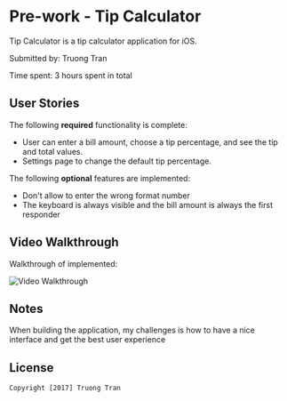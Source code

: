 # Pre-work - Tip Calculator

Tip Calculator is a tip calculator application for iOS.

Submitted by: Truong Tran

Time spent: 3 hours spent in total

## User Stories

The following **required** functionality is complete:

*  User can enter a bill amount, choose a tip percentage, and see the tip and total values.
*  Settings page to change the default tip percentage.

The following **optional** features are implemented:

*  Don't allow to enter the wrong format number
*  The keyboard is always visible and the bill amount is always the first responder



## Video Walkthrough 

Walkthrough of implemented:

<img src='http://4.bp.blogspot.com/-YR1biEWXKA4/WPc9ugkYfaI/AAAAAAAAApg/jhVOnVlsOJA_og0Q_T-rU0NV5eBjy3ZKACK4B/s400/TipCalculator.gif' alt='Video Walkthrough' />


## Notes

When building the application, my challenges is how to have a nice interface and get the best user experience

## License

    Copyright [2017] Truong Tran
